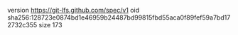 version https://git-lfs.github.com/spec/v1
oid sha256:128723e0874bd1e46959b24487bd99815fbd55aca0f89fef59a7bd172732c355
size 173

